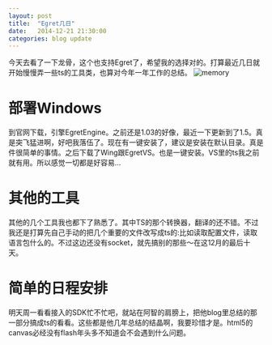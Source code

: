 ```yaml
---
layout: post
title:  "Egret几日"
date:   2014-12-21 21:30:00
categories: blog update
---
```

今天去看了一下龙骨，这个也支持Egret了，希望我的选择对的。打算最近几日就开始慢慢弄一些ts的工具类，也算对今年一年工作的总结。
![memory](http://tishoy.github.io/pic/dragonbone.png)

# 部署Windows
到官网下载，引擎EgretEngine。之前还是1.03的好像，最近一下更新到了1.5。真是突飞猛进啊，好吧我落伍了。现在有一键安装了，建议是安装在默认目录。真是件很简单的事情。之后下载了Wing跟EgretVS。也是一键安装。VS里的ts我之前就有用。所以感觉一切都是好容易...

# 其他的工具
其他的几个工具我也都下了熟悉了。其中TS的那个转换器，翻译的还不错。不过我还是打算先自己手动的把几个重要的文件改写成ts的:比如读取配置文件，读取语言包什么的。不过这边还没有socket，就先搞别的那些～在这12月的最后十天。

# 简单的日程安排
明天周一看看接入的SDK忙不忙吧，就站在阿智的肩膀上，把他blog里总结的那一部分搞成ts的看看。这些都是他几年总结的结晶啊，我要珍惜才是。html5的canvas必经没有flash年头多不知道会不会遇到什么问题。



